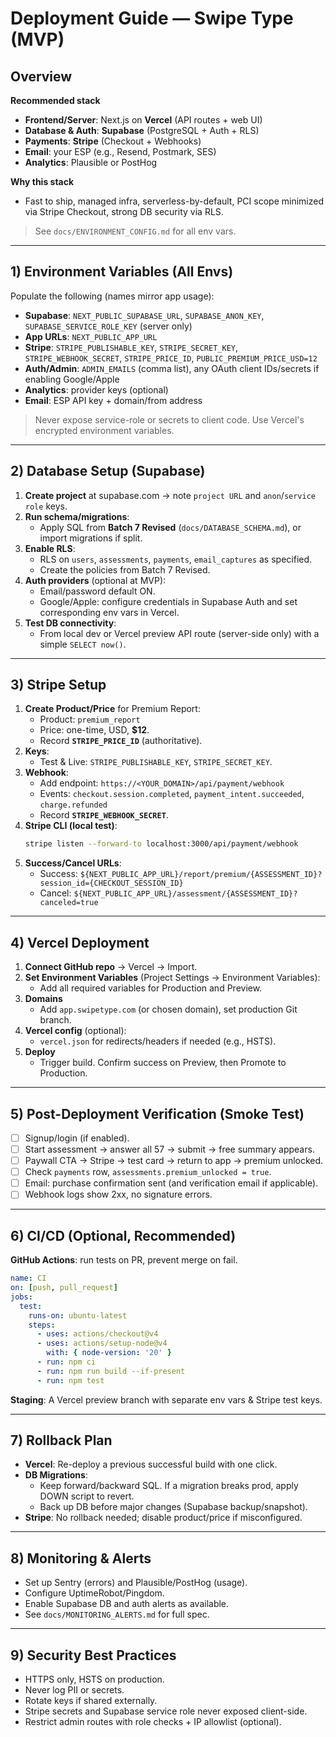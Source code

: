 # Deployment Guide — Swipe Type (MVP)

## Overview
**Recommended stack**
- **Frontend/Server**: Next.js on **Vercel** (API routes + web UI)
- **Database & Auth**: **Supabase** (PostgreSQL + Auth + RLS)
- **Payments**: **Stripe** (Checkout + Webhooks)
- **Email**: your ESP (e.g., Resend, Postmark, SES)
- **Analytics**: Plausible or PostHog

**Why this stack**
- Fast to ship, managed infra, serverless-by-default, PCI scope minimized via Stripe Checkout, strong DB security via RLS.

> See `docs/ENVIRONMENT_CONFIG.md` for all env vars.

---

## 1) Environment Variables (All Envs)
Populate the following (names mirror app usage):

- **Supabase**: `NEXT_PUBLIC_SUPABASE_URL`, `SUPABASE_ANON_KEY`, `SUPABASE_SERVICE_ROLE_KEY` (server only)
- **App URLs**: `NEXT_PUBLIC_APP_URL`
- **Stripe**: `STRIPE_PUBLISHABLE_KEY`, `STRIPE_SECRET_KEY`, `STRIPE_WEBHOOK_SECRET`, `STRIPE_PRICE_ID`, `PUBLIC_PREMIUM_PRICE_USD=12`
- **Auth/Admin**: `ADMIN_EMAILS` (comma list), any OAuth client IDs/secrets if enabling Google/Apple
- **Analytics**: provider keys (optional)
- **Email**: ESP API key + domain/from address

> Never expose service-role or secrets to client code. Use Vercel's encrypted environment variables.

---

## 2) Database Setup (Supabase)
1. **Create project** at supabase.com → note `project URL` and `anon`/`service role` keys.
2. **Run schema/migrations**:
   - Apply SQL from **Batch 7 Revised** (`docs/DATABASE_SCHEMA.md`), or import migrations if split.
3. **Enable RLS**:
   - RLS on `users`, `assessments`, `payments`, `email_captures` as specified.
   - Create the policies from Batch 7 Revised.
4. **Auth providers** (optional at MVP):
   - Email/password default ON.
   - Google/Apple: configure credentials in Supabase Auth and set corresponding env vars in Vercel.
5. **Test DB connectivity**:
   - From local dev or Vercel preview API route (server-side only) with a simple `SELECT now()`.

---

## 3) Stripe Setup
1. **Create Product/Price** for Premium Report:
   - Product: `premium_report`
   - Price: one-time, USD, **$12**.
   - Record **`STRIPE_PRICE_ID`** (authoritative).
2. **Keys**:
   - Test & Live: `STRIPE_PUBLISHABLE_KEY`, `STRIPE_SECRET_KEY`.
3. **Webhook**:
   - Add endpoint: `https://<YOUR_DOMAIN>/api/payment/webhook`
   - Events: `checkout.session.completed`, `payment_intent.succeeded`, `charge.refunded`
   - Record **`STRIPE_WEBHOOK_SECRET`**.
4. **Stripe CLI (local test)**:
   ```bash
   stripe listen --forward-to localhost:3000/api/payment/webhook
   ```
5. **Success/Cancel URLs**:
   - Success: `${NEXT_PUBLIC_APP_URL}/report/premium/{ASSESSMENT_ID}?session_id={CHECKOUT_SESSION_ID}`
   - Cancel: `${NEXT_PUBLIC_APP_URL}/assessment/{ASSESSMENT_ID}?canceled=true`

---

## 4) Vercel Deployment
1. **Connect GitHub repo** → Vercel → Import.
2. **Set Environment Variables** (Project Settings → Environment Variables):
   - Add all required variables for Production and Preview.
3. **Domains**
   - Add `app.swipetype.com` (or chosen domain), set production Git branch.
4. **Vercel config** (optional):
   - `vercel.json` for redirects/headers if needed (e.g., HSTS).
5. **Deploy**
   - Trigger build. Confirm success on Preview, then Promote to Production.

---

## 5) Post-Deployment Verification (Smoke Test)
- [ ] Signup/login (if enabled).
- [ ] Start assessment → answer all 57 → submit → free summary appears.
- [ ] Paywall CTA → Stripe → test card → return to app → premium unlocked.
- [ ] Check `payments` row, `assessments.premium_unlocked = true`.
- [ ] Email: purchase confirmation sent (and verification email if applicable).
- [ ] Webhook logs show 2xx, no signature errors.

---

## 6) CI/CD (Optional, Recommended)
**GitHub Actions**: run tests on PR, prevent merge on fail.

```yaml
name: CI
on: [push, pull_request]
jobs:
  test:
    runs-on: ubuntu-latest
    steps:
      - uses: actions/checkout@v4
      - uses: actions/setup-node@v4
        with: { node-version: '20' }
      - run: npm ci
      - run: npm run build --if-present
      - run: npm test
```

**Staging**: A Vercel preview branch with separate env vars & Stripe test keys.

---

## 7) Rollback Plan
- **Vercel**: Re-deploy a previous successful build with one click.
- **DB Migrations**:
  - Keep forward/backward SQL. If a migration breaks prod, apply DOWN script to revert.
  - Back up DB before major changes (Supabase backup/snapshot).
- **Stripe**: No rollback needed; disable product/price if misconfigured.

---

## 8) Monitoring & Alerts
- Set up Sentry (errors) and Plausible/PostHog (usage).
- Configure UptimeRobot/Pingdom.
- Enable Supabase DB and auth alerts as available.
- See `docs/MONITORING_ALERTS.md` for full spec.

---

## 9) Security Best Practices
- HTTPS only, HSTS on production.
- Never log PII or secrets.
- Rotate keys if shared externally.
- Stripe secrets and Supabase service role never exposed client-side.
- Restrict admin routes with role checks + IP allowlist (optional).
